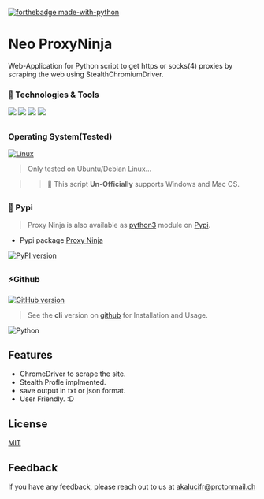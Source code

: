 [![forthebadge made-with-python](http://ForTheBadge.com/images/badges/made-with-python.svg)](https://www.python.org/)



##
# Neo ProxyNinja
Web-Application for Python script to get https or socks(4) proxies by scraping the web using StealthChromiumDriver.

### 🔧 Technologies & Tools

![](https://img.shields.io/badge/OS-Linux-informational?style=flat-square&logo=kali-linux&logoColor=white&color=5194f0&bgcolor=110d17)
![](https://img.shields.io/badge/Editor-VS-informational?style=flat-square&logo=visual-studio&logoColor=white&color=5194f0)
![](https://img.shields.io/badge/Language-python-informational?style=flat-square&logo=python&logoColor=white&color=5194f0&bgcolor=110d17)
![](https://img.shields.io/badge/framework-flask-informational?style=flat-square&logo=flask&logoColor=white&color=5194f0&bgcolor=110d17)
##
### Operating System(Tested)
[![Linux](https://svgshare.com/i/Zhy.svg)](https://svgshare.com/i/Zhy.svg)

> Only tested on Ubuntu/Debian Linux...

>> 🚨 This script **Un-Officially** supports Windows and Mac OS.
##
### 🗿 Pypi
> Proxy Ninja is also available as [python3](https://www.python.org/) module on [Pypi](https://pypi.org/).

- Pypi package [Proxy Ninja](https://pypi.org/project/proxy-ninja/)

[![PyPI version](https://badge.fury.io/py/proxy-ninja.svg)](https://badge.fury.io/py/proxy-ninja)
##

### ⚡️Github
[![GitHub version](https://badge.fury.io/gh/sc4rfurry%2FProxy-Ninja.svg)](https://badge.fury.io/gh/sc4rfurry%2FProxy-Ninja)
> See the **cli** version on [github](https://github.com/sc4rfurry/Proxy-Ninja) for Installation and Usage.


![Python](https://img.shields.io/badge/python-3670A0?style=for-the-badge&logo=python&logoColor=ffdd54)


##

## Features

- ChromeDriver to scrape the site.
- Stealth Profle implmented.
- save output in txt or json format.
- User Friendly. :D


## License

[MIT](https://choosealicense.com/licenses/mit/)


## Feedback

If you have any feedback, please reach out to us at akalucifr@protonmail.ch

